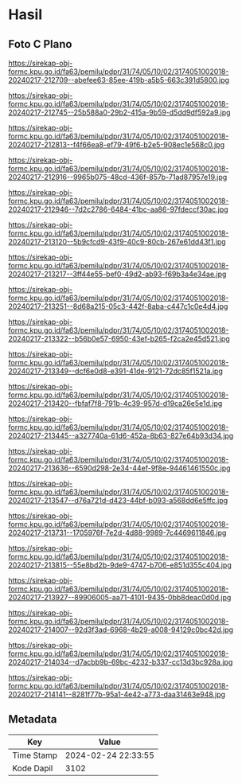 # Hasil

## Foto C Plano

https://sirekap-obj-formc.kpu.go.id/fa63/pemilu/pdpr/31/74/05/10/02/3174051002018-20240217-212709--abefee63-85ee-419b-a5b5-663c391d5800.jpg

https://sirekap-obj-formc.kpu.go.id/fa63/pemilu/pdpr/31/74/05/10/02/3174051002018-20240217-212745--25b588a0-29b2-415a-9b59-d5dd9df592a9.jpg

https://sirekap-obj-formc.kpu.go.id/fa63/pemilu/pdpr/31/74/05/10/02/3174051002018-20240217-212813--f4f66ea8-ef79-49f6-b2e5-908ec1e568c0.jpg

https://sirekap-obj-formc.kpu.go.id/fa63/pemilu/pdpr/31/74/05/10/02/3174051002018-20240217-212916--9965b075-48cd-436f-857b-71ad87957e19.jpg

https://sirekap-obj-formc.kpu.go.id/fa63/pemilu/pdpr/31/74/05/10/02/3174051002018-20240217-212946--7d2c2786-6484-41bc-aa86-97fdeccf30ac.jpg

https://sirekap-obj-formc.kpu.go.id/fa63/pemilu/pdpr/31/74/05/10/02/3174051002018-20240217-213120--5b9cfcd9-43f9-40c9-80cb-267e61dd43f1.jpg

https://sirekap-obj-formc.kpu.go.id/fa63/pemilu/pdpr/31/74/05/10/02/3174051002018-20240217-213217--3ff44e55-bef0-49d2-ab93-f69b3a4e34ae.jpg

https://sirekap-obj-formc.kpu.go.id/fa63/pemilu/pdpr/31/74/05/10/02/3174051002018-20240217-213251--8d68a215-05c3-442f-8aba-c447c1c0e4d4.jpg

https://sirekap-obj-formc.kpu.go.id/fa63/pemilu/pdpr/31/74/05/10/02/3174051002018-20240217-213322--b56b0e57-6950-43ef-b265-f2ca2e45d521.jpg

https://sirekap-obj-formc.kpu.go.id/fa63/pemilu/pdpr/31/74/05/10/02/3174051002018-20240217-213349--dcf6e0d8-e391-41de-9121-72dc85f1521a.jpg

https://sirekap-obj-formc.kpu.go.id/fa63/pemilu/pdpr/31/74/05/10/02/3174051002018-20240217-213420--fbfaf7f8-791b-4c39-957d-d19ca26e5e1d.jpg

https://sirekap-obj-formc.kpu.go.id/fa63/pemilu/pdpr/31/74/05/10/02/3174051002018-20240217-213445--a327740a-61d6-452a-8b63-827e64b93d34.jpg

https://sirekap-obj-formc.kpu.go.id/fa63/pemilu/pdpr/31/74/05/10/02/3174051002018-20240217-213636--6590d298-2e34-44ef-9f8e-94461461550c.jpg

https://sirekap-obj-formc.kpu.go.id/fa63/pemilu/pdpr/31/74/05/10/02/3174051002018-20240217-213547--d76a721d-d423-44bf-b093-a568dd6e5ffc.jpg

https://sirekap-obj-formc.kpu.go.id/fa63/pemilu/pdpr/31/74/05/10/02/3174051002018-20240217-213731--1705976f-7e2d-4d88-9989-7c4469611846.jpg

https://sirekap-obj-formc.kpu.go.id/fa63/pemilu/pdpr/31/74/05/10/02/3174051002018-20240217-213815--55e8bd2b-9de9-4747-b706-e851d355c404.jpg

https://sirekap-obj-formc.kpu.go.id/fa63/pemilu/pdpr/31/74/05/10/02/3174051002018-20240217-213927--89906005-aa71-4101-9435-0bb8deac0d0d.jpg

https://sirekap-obj-formc.kpu.go.id/fa63/pemilu/pdpr/31/74/05/10/02/3174051002018-20240217-214007--92d3f3ad-6968-4b29-a008-94129c0bc42d.jpg

https://sirekap-obj-formc.kpu.go.id/fa63/pemilu/pdpr/31/74/05/10/02/3174051002018-20240217-214034--d7acbb9b-69bc-4232-b337-cc13d3bc928a.jpg

https://sirekap-obj-formc.kpu.go.id/fa63/pemilu/pdpr/31/74/05/10/02/3174051002018-20240217-214141--8281f77b-95a1-4e42-a773-daa31463e948.jpg


## Metadata

| Key        | Value               |
| ---------- | ------------------- |
| Time Stamp | 2024-02-24 22:33:55 |
| Kode Dapil | 3102                |



